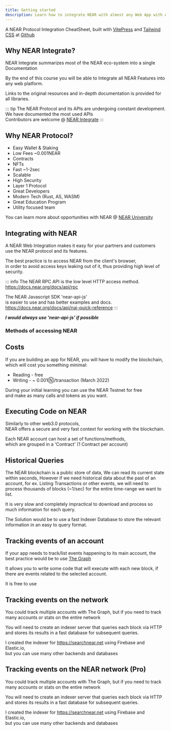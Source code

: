 ```yaml
---
title: Getting started
description: Learn how to integrate NEAR with almost any Web App with examples
---
```


A NEAR Protocol Integration CheatSheet, 
built with [VitePress](https://vitepress.vuejs.org) 
and [Tailwind CSS](https://tailwindcss.com)
at [Github](https://github.com/Danail-Irinkov/near-integrate.git)

## Why NEAR Integrate?

NEAR Integrate summarizes most of the NEAR eco-system into a single Documentation

By the end of this course you will be able to Integrate all NEAR Features into any web platform.

Links to the original resources and in-depth documentation is provided for all libraries.

::: tip
The NEAR Protocol and its APIs are undergoing constant development.  
We have documented the most used APIs  
Contributors are welcome @ [NEAR Integrate](https://github.com/Danail-Irinkov/near-integrate)
:::
    
## Why NEAR Protocol?

- Easy Wallet & Staking
- Low Fees ~0.001NEAR
- Contracts
- NFTs 
- Fast ~1-2sec
- Scalable
- High Security
- Layer 1 Protocol
- Great Developers
- Modern Tech (Rust, AS, WASM)
- Great Education Program
- Utility focused team

You can learn more about opportunities with NEAR @
[NEAR University](https://www.near.university/)

## Integrating with NEAR

A NEAR Web Integration makes it easy for your partners and customers  
use the NEAR protocol and its features.

The best practice is to access NEAR from the client's browser,  
in order to avoid access keys leaking out of it,
thus providing high level of security.

::: info
The NEAR RPC API is the low level HTTP access method.  
https://docs.near.org/docs/api/rpc

The NEAR Javascript SDK 'near-api-js'  
is easier to use and has better examples and docs.  
https://docs.near.org/docs/api/naj-quick-reference
:::

***I would always use 'near-api-js' if possible***

### Methods of accessing NEAR
<center-content>
<near-button title="HTTP (RPC)" route="/docs/rpc-installation"></near-button>
<near-button title="NEAR-API-JS" route="/docs/naj-installation"></near-button>
</center-content>


## Costs

If you are building an app for NEAR, you will have to modify the blockchain,  
which will cost you something minimal:
- Reading - free
- Writing - ~ 0.001Ⓝ/transaction (March 2022)

During your initial learning you can use the NEAR Testnet for free  
and make as many calls and tokens as you want.

<center-content>
<near-button title="Testnet" route="/docs/testnet"></near-button>
</center-content>


## Executing Code on NEAR

Similarly to other web3.0 protocols,  
NEAR offers a secure and very fast context for working with the blockchain.

Each NEAR account can host a set of functions/methods,  
which are grouped in a 'Contract' (1 Contract per account)

<center-content>
<near-button title="Contracts" route="/docs/c-introduction"></near-button>
</center-content>


## Historical Queries

The NEAR blockchain is a public store of data,
We can read its current state within seconds,
However if we need historical data about the past of an account,
for ex. Listing Transactions or other events,
we will need to process thousands of blocks (~1/sec)
for the entire time-range we want to list.

It is very slow and completely impractical to download
and process so much information for each query.

The Solution would be to use a fast Indexer Database
to store the relevant information in an easy to query format.

## Tracking events of an account

If your app needs to track/list events happening to its main account,
the best practice would be to use
[The Graph](https://thegraph.com/)

It allows you to write some code that will execute with each new block, 
if there are events related to the selected account.

It is free to use

<center-content>
<near-button title="Subgraphs" route="/docs/subgraphs"></near-button>
</center-content>


## Tracking events on the network

You could track multiple accounts with The Graph, 
but if you need to track many accounts or stats on the entire network

You will need to create an indexer server that queries each block via HTTP  
and stores its results in a fast database for subsequent queries.

I created the indexer for https://searchnear.net using Firebase and Elastic.io,  
but you can use many other backends and databases

<center-content>
<near-button title="Indexers" route="/docs/indexers"></near-button>
</center-content>

## Tracking events on the NEAR network (Pro)

You could track multiple accounts with The Graph, 
but if you need to track many accounts or stats on the entire network

You will need to create an indexer server that queries each block via HTTP  
and stores its results in a fast database for subsequent queries.

I created the indexer for https://searchnear.net using Firebase and Elastic.io,  
but you can use many other backends and databases

<center-content>
<near-button title="Run a Node" route="https://near-nodes.io/validator/running-a-node"></near-button>
</center-content>


